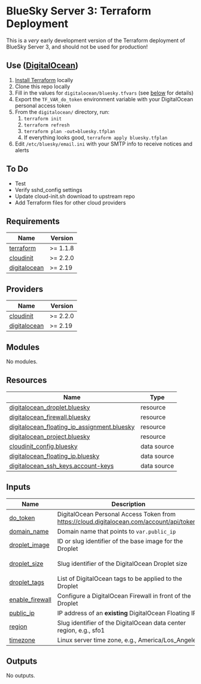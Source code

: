 # BlueSky Server 3: Terraform Deployment

This is a _very_ early development version of the Terraform deployment of BlueSky Server 3, and should not be used for production!

## Use ([DigitalOcean](https://www.digitalocean.com/))

1. [Install Terraform](https://www.terraform.io/downloads) locally
1. Clone this repo locally
1. Fill in the values for `digitalocean/bluesky.tfvars` (see [below](#inputs) for details)
1. Export the `TF_VAR_do_token` environment variable with your DigitalOcean personal access token
1. From the `digitalocean/` directory, run:
    1. `terraform init`
    1. `terraform refresh`
    1. `terraform plan -out=bluesky.tfplan`
    1. If everything looks good, `terraform apply bluesky.tfplan`
1. Edit `/etc/bluesky/email.ini` with your SMTP info to receive notices and alerts

## To Do

- Test
- Verify sshd_config settings
- Update cloud-init.sh download to upstream repo
- Add Terraform files for other cloud providers

<!-- BEGIN_TF_DOCS -->
## Requirements

| Name | Version |
|------|---------|
| <a name="requirement_terraform"></a> [terraform](#requirement\_terraform) | >= 1.1.8 |
| <a name="requirement_cloudinit"></a> [cloudinit](#requirement\_cloudinit) | >= 2.2.0 |
| <a name="requirement_digitalocean"></a> [digitalocean](#requirement\_digitalocean) | >= 2.19 |

## Providers

| Name | Version |
|------|---------|
| <a name="provider_cloudinit"></a> [cloudinit](#provider\_cloudinit) | >= 2.2.0 |
| <a name="provider_digitalocean"></a> [digitalocean](#provider\_digitalocean) | >= 2.19 |

## Modules

No modules.

## Resources

| Name | Type |
|------|------|
| [digitalocean_droplet.bluesky](https://registry.terraform.io/providers/digitalocean/digitalocean/latest/docs/resources/droplet) | resource |
| [digitalocean_firewall.bluesky](https://registry.terraform.io/providers/digitalocean/digitalocean/latest/docs/resources/firewall) | resource |
| [digitalocean_floating_ip_assignment.bluesky](https://registry.terraform.io/providers/digitalocean/digitalocean/latest/docs/resources/floating_ip_assignment) | resource |
| [digitalocean_project.bluesky](https://registry.terraform.io/providers/digitalocean/digitalocean/latest/docs/resources/project) | resource |
| [cloudinit_config.bluesky](https://registry.terraform.io/providers/hashicorp/cloudinit/latest/docs/data-sources/config) | data source |
| [digitalocean_floating_ip.bluesky](https://registry.terraform.io/providers/digitalocean/digitalocean/latest/docs/data-sources/floating_ip) | data source |
| [digitalocean_ssh_keys.account-keys](https://registry.terraform.io/providers/digitalocean/digitalocean/latest/docs/data-sources/ssh_keys) | data source |

## Inputs

| Name | Description | Type | Default | Required |
|------|-------------|------|---------|:--------:|
| <a name="input_do_token"></a> [do\_token](#input\_do\_token) | DigitalOcean Personal Access Token from https://cloud.digitalocean.com/account/api/tokens | `string` | n/a | yes |
| <a name="input_domain_name"></a> [domain\_name](#input\_domain\_name) | Domain name that points to `var.public_ip` | `string` | n/a | yes |
| <a name="input_droplet_image"></a> [droplet\_image](#input\_droplet\_image) | ID or slug identifier of the base image for the Droplet | `any` | `"debian-11-x64"` | no |
| <a name="input_droplet_size"></a> [droplet\_size](#input\_droplet\_size) | Slug identifier of the DigitalOcean Droplet size | `string` | `"s-1vcpu-1gb"` | no |
| <a name="input_droplet_tags"></a> [droplet\_tags](#input\_droplet\_tags) | List of DigitalOcean tags to be applied to the Droplet | `list(string)` | `[]` | no |
| <a name="input_enable_firewall"></a> [enable\_firewall](#input\_enable\_firewall) | Configure a DigitalOcean Firewall in front of the Droplet | `bool` | `true` | no |
| <a name="input_public_ip"></a> [public\_ip](#input\_public\_ip) | IP address of an **existing** DigitalOcean Floating IP | `string` | n/a | yes |
| <a name="input_region"></a> [region](#input\_region) | Slug identifier of the DigitalOcean data center region, e.g., sfo1 | `string` | n/a | yes |
| <a name="input_timezone"></a> [timezone](#input\_timezone) | Linux server time zone, e.g., America/Los\_Angeles | `string` | n/a | yes |

## Outputs

No outputs.
<!-- END_TF_DOCS -->
